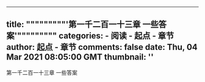 
---
title: """""""""'第一千二百一十三章 一些答案'"""""""""
categories: 
    - 阅读
    - 起点 - 章节
author: 起点 - 章节
comments: false
date: Thu, 04 Mar 2021 08:05:00 GMT
thumbnail: ''
---

<div>   
第一千二百一十三章 一些答案  
</div>
            